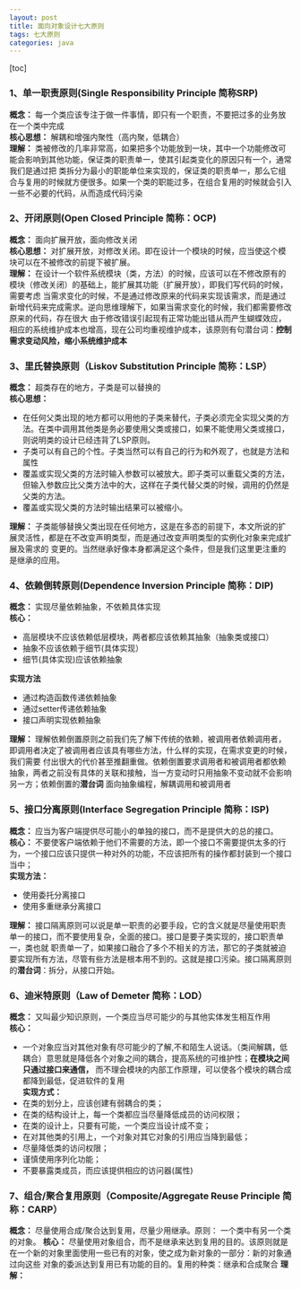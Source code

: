 ```yaml
---
layout: post
title: 面向对象设计七大原则
tags: 七大原则
categories: java
---    
```


[toc]  

### 1、单一职责原则(Single Responsibility Principle  简称SRP)     
**概念：** 每一个类应该专注于做一件事情，即只有一个职责，不要把过多的业务放在一个类中完成       
**核心思想：** 解耦和增强内聚性（高内聚，低耦合）   
**理解：** 类被修改的几率非常高，如果把多个功能放到一块，其中一个功能修改可能会影响到其他功能，保证类的职责单一，使其引起类变化的原因只有一个，通常我们是通过把
类拆分为最小的职能单位来实现的，保证类的职责单一，那么它组合与复用的时候就方便很多。如果一个类的职能过多，在组合复用的时候就会引入一些不必要的代码，从而造成代码污染   

### 2、开闭原则(Open Closed Principle 简称：OCP)  
**概念：** 面向扩展开放，面向修改关闭   
**核心思想：** 对扩展开放，对修改关闭。即在设计一个模块的时候，应当使这个模块可以在不被修改的前提下被扩展。   
**理解：** 在设计一个软件系统模块（类，方法）的时候，应该可以在不修改原有的模块（修改关闭）的基础上，能扩展其功能（扩展开放），即我们写代码的时候，需要考虑
当需求变化的时候，不是通过修改原来的代码来实现该需求，而是通过新增代码来完成需求。逆向思维理解下，如果当需求变化的时候，我们都需要修改原来的代码，存在很大
由于修改错误引起现有正常功能出错从而产生蝴蝶效应，相应的系统维护成本也增高，现在公司均重视维护成本，该原则有句潜台词：**控制需求变动风险，缩小系统维护成本**   

### 3、里氏替换原则（Liskov Substitution Principle 简称：LSP）   
**概念：** 超类存在的地方，子类是可以替换的   
**核心思想：**    
* 在任何父类出现的地方都可以用他的子类来替代，子类必须完全实现父类的方法。在类中调用其他类是务必要使用父类或接口，如果不能使用父类或接口，则说明类的设计已经违背了LSP原则。    
* 子类可以有自己的个性。子类当然可以有自己的行为和外观了，也就是方法和属性   
* 覆盖或实现父类的方法时输入参数可以被放大。即子类可以重载父类的方法，但输入参数应比父类方法中的大，这样在子类代替父类的时候，调用的仍然是父类的方法。   
* 覆盖或实现父类的方法时输出结果可以被缩小。    

**理解：** 子类能够替换父类出现在任何地方，这是在多态的前提下，本文所说的扩展灵活性，都是在不改变声明类型，而是通过改变声明类型的实例化对象来完成扩展及需求的
变更的。当然继承好像本身都满足这个条件，但是我们这里更注重的是继承的应用。   

### 4、依赖倒转原则(Dependence Inversion Principle 简称：DIP)   
**概念：** 实现尽量依赖抽象，不依赖具体实现    
**核心：**    
* 高层模块不应该依赖低层模块，两者都应该依赖其抽象（抽象类或接口）   
* 抽象不应该依赖于细节(具体实现）   
* 细节(具体实现)应该依赖抽象     

**实现方法**    
* 通过构造函数传递依赖抽象    
* 通过setter传递依赖抽象   
* 接口声明实现依赖抽象     

**理解：** 理解依赖倒置原则之前我们先了解下传统的依赖，被调用者依赖调用者，即调用者决定了被调用者应该具有哪些方法，什么样的实现，在需求变更的时候，我们需要
付出很大的代价甚至推翻重做。依赖倒置要求调用者和被调用者都依赖抽象，两者之前没有具体的关联和接触，当一方变动时只用抽象不变动就不会影响另一方；依赖倒置的**潜台词**
面向抽象编程，解耦调用和被调用者   

### 5、接口分离原则(Interface Segregation Principle 简称：ISP)   
**概念：** 应当为客户端提供尽可能小的单独的接口，而不是提供大的总的接口。   
**核心：** 不要使客户端依赖于他们不需要的方法，即一个接口不需要提供太多的行为，一个接口应该只提供一种对外的功能，不应该把所有的操作都封装到一个接口当中；   
**实现方法：**    
* 使用委托分离接口    
* 使用多重继承分离接口    

**理解：** 接口隔离原则可以说是单一职责的必要手段，它的含义就是尽量使用职责单一的接口，而不要使用复杂，全面的接口。接口是要子类实现的，接口职责单一，类也就
职责单一了，如果接口融合了多个不相关的方法，那它的子类就被迫要实现所有方法，尽管有些方法是根本用不到的。这就是接口污染。接口隔离原则的**潜台词**：拆分，从接口开始。    

### 6、迪米特原则（Law of Demeter  简称：LOD）   
**概念：** 又叫最少知识原则，一个类应当尽可能少的与其他实体发生相互作用    
**核心：**    
* 一个对象应当对其他对象有尽可能少的了解,不和陌生人说话。（类间解耦，低耦合）意思就是降低各个对象之间的耦合，提高系统的可维护性；**在模块之间只通过接口来通信，**
而不理会模块的内部工作原理，可以使各个模块的耦合成都降到最低，促进软件的复用   
**实现方式：**    
* 在类的划分上，应该创建有弱耦合的类；  
* 在类的结构设计上，每一个类都应当尽量降低成员的访问权限；   
* 在类的设计上，只要有可能，一个类应当设计成不变；    
* 在对其他类的引用上，一个对象对其它对象的引用应当降到最低；   
* 尽量降低类的访问权限；  
* 谨慎使用序列化功能；   
* 不要暴露类成员，而应该提供相应的访问器(属性)     

### 7、组合/聚合复用原则（Composite/Aggregate Reuse Principle  简称：CARP）   
**概念：** 尽量使用合成/聚合达到复用，尽量少用继承。原则： 一个类中有另一个类的对象。
**核心：** 尽量使用对象组合，而不是继承来达到复用的目的。该原则就是在一个新的对象里面使用一些已有的对象，使之成为新对象的一部分：新的对象通过向这些
对象的委派达到复用已有功能的目的。复用的种类：继承和合成聚合
**理解：** 
 

                           
                            
        
         
        
     
